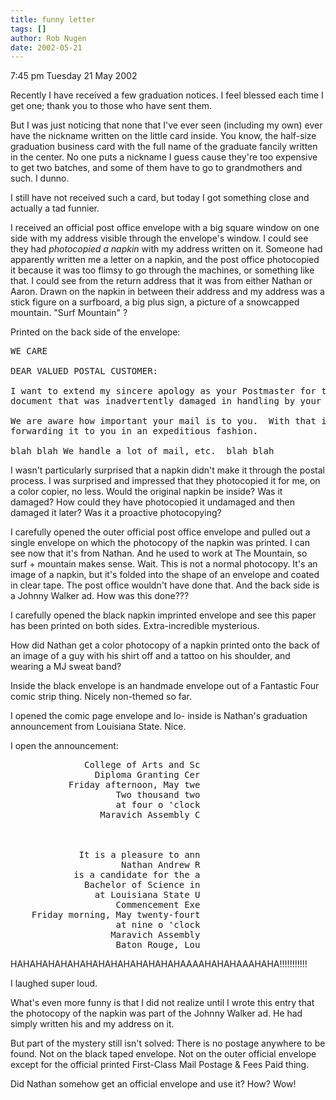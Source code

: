 ```yaml
---
title: funny letter
tags: []
author: Rob Nugen
date: 2002-05-21
---
```


<p class=date>7:45 pm Tuesday 21 May 2002</p>

<p>Recently I have received a few graduation notices.  I feel blessed
each time I get one; thank you to those who have sent them.</p>

<p>But I was just noticing that none that I've ever seen (including my
own) ever have the nickname written on the little card inside.  You
know, the half-size graduation business card with the full name of the
graduate fancily written in the center.  No one puts a nickname I
guess cause they're too expensive to get two batches, and some of them
have to go to grandmothers and such.  I dunno.</p>

<p>I still have not received such a card, but today I got something
close and actually a tad funnier.</p>

<p>I received an official post office envelope with a big square
window on one side with my address visible through the envelope's
window.  I could see they had <em>photocopied a napkin</em> with my
address written on it.  Someone had apparently written me a letter on
a napkin, and the post office photocopied it because it was too flimsy
to go through the machines, or something like that.  I could see from
the return address that it was from either Nathan or Aaron.  Drawn on
the napkin in between their address and my address was a stick figure
on a surfboard, a big plus sign, a picture of a snowcapped mountain.
"Surf Mountain" ?</p>

<p>Printed on the back side of the envelope:</p>

<pre>
WE CARE

DEAR VALUED POSTAL CUSTOMER:

I want to extend my sincere apology as your Postmaster for the enclosed
document that was inadvertently damaged in handling by your Postal Service.

We are aware how important your mail is to you.  With that in mind, we are
forwarding it to you in an expeditious fashion.

blah blah We handle a lot of mail, etc.  blah blah
</pre>

<p>I wasn't particularly surprised that a napkin didn't make it
through the postal process.  I was surprised and impressed that they
photocopied it for me, on a color copier, no less.  Would the original
napkin be inside?  Was it damaged?  How could they have photocopied it
undamaged and then damaged it later?  Was it a proactive
photocopying?</p>

<p>I carefully opened the outer official post office envelope and
pulled out a single envelope on which the photocopy of the napkin was
printed.  I can see now that it's from Nathan.  And he used to work at
The Mountain, so surf + mountain makes sense.  Wait. This is not a
normal photocopy.  It's an image of a napkin, but it's folded into the
shape of an envelope and coated in clear tape.  The post office
wouldn't have done that.  And the back side is a Johnny Walker ad.
How was this done???</p>

<p>I carefully opened the black napkin imprinted envelope and see this
paper has been printed on both sides.  Extra-incredible
mysterious.</p>

<p>How did Nathan get a color photocopy of a napkin printed onto the
back of an image of a guy with his shirt off and a tattoo on his
shoulder, and wearing a MJ sweat band?</p>

<p>Inside the black envelope is an handmade envelope out of a
Fantastic Four comic strip thing.  Nicely non-themed so far.</p>

<p>I opened the comic page envelope and lo- inside is Nathan's
graduation announcement from Louisiana State.  Nice.</p>

<p>I open the announcement:</p>

<pre>
              College of Arts and Sc
                Diploma Granting Cer
           Friday afternoon, May twe
                    Two thousand two
                    at four o 'clock
                 Maravich Assembly C



             It is a pleasure to ann
                     Nathan Andrew R
            is a candidate for the a
              Bachelor of Science in
                at Louisiana State U
                    Commencement Exe
    Friday morning, May twenty-fourt
                    at nine o 'clock
                   Maravich Assembly
                    Baton Rouge, Lou
</pre>

<p>HAHAHAHAHAHAHAHAHAHAHAHAHAHAAAAHAHAHAAAHAHA!!!!!!!!!!!</p>

<p>I laughed super loud.</p>

<p>What's even more funny is that I did not realize until I wrote this
entry that the photocopy of the napkin was part of the Johnny Walker
ad.  He had simply written his and my address on it.</p>

<p>But part of the mystery still isn't solved: There is no postage
anywhere to be found.  Not on the black taped envelope.  Not on the
outer official envelope except for the official printed First-Class
Mail Postage & Fees Paid thing.</p>

<p>Did Nathan somehow get an official envelope and use it?  How?
Wow!</p>



